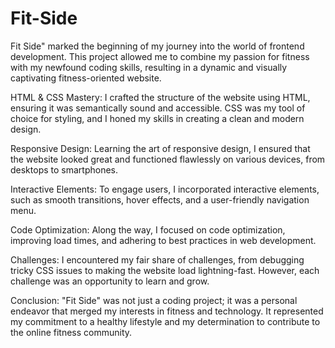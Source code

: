# Fit-Side
Fit Side" marked the beginning of my journey into the world of frontend development. 
This project allowed me to combine my passion for fitness with my newfound coding skills, resulting in a dynamic and visually captivating fitness-oriented website.

HTML & CSS Mastery: I crafted the structure of the website using HTML, ensuring it was semantically sound and accessible. CSS was my tool of choice for styling, and I honed my skills in creating a clean and modern design.

Responsive Design: Learning the art of responsive design, I ensured that the website looked great and functioned flawlessly on various devices, from desktops to smartphones.

Interactive Elements: To engage users, I incorporated interactive elements, such as smooth transitions, hover effects, and a user-friendly navigation menu.

Code Optimization: Along the way, I focused on code optimization, improving load times, and adhering to best practices in web development.

Challenges:
I encountered my fair share of challenges, from debugging tricky CSS issues to making the website load lightning-fast. However, each challenge was an opportunity to learn and grow.

Conclusion: "Fit Side" was not just a coding project; it was a personal endeavor that merged my interests in fitness and technology. It represented my commitment to a healthy lifestyle and my determination to contribute to the online fitness community.
